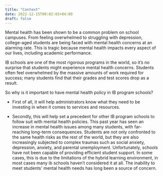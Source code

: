 ```yaml
---
title: "Context"
date: 2022-12-15T00:02:03+04:00
draft: false
---
```


Mental health has been shown to be a common problem on school campuses. From feeling overwhelmed to struggling with depression, college-aged students are being faced with mental health concerns at an alarming rate. This is tragic because mental health impacts every aspect of our lives, including academic performance.

IB schools are one of the most rigorous programs in the world, so it’s no surprise that students might experience mental health concerns. Students often feel overwhelmed by the massive amounts of work required for success; many students find that their grades and test scores drop as a result.

So why is it important to have mental health policy in IB program schools?

* First of all, it will help administrators know what they need to be investing in when it comes to services and resources.

* Secondly, this will help set a precedent for other IB program schools to follow suit with mental health policies. This past year has seen an increase in mental health issues among many students, with far-reaching long-term consequences. Students are not only confronted to the same health risks as the rest of the world, but they are also increasingly subjected to complex traumas such as social anxiety, depression, anxiety, and parental unemployment. Unfortunately, schools have not been capable of providing efficient student support. In some cases, this is due to the limitations of the hybrid learning environment, in most cases many ib schools haven’t considered it at all. The inability to meet students' mental health needs has long been a source of concern.
